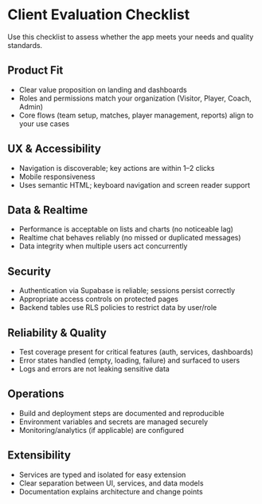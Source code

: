 # Client Evaluation Checklist

Use this checklist to assess whether the app meets your needs and quality standards.

## Product Fit

- Clear value proposition on landing and dashboards
- Roles and permissions match your organization (Visitor, Player, Coach, Admin)
- Core flows (team setup, matches, player management, reports) align to your use cases

## UX & Accessibility

- Navigation is discoverable; key actions are within 1–2 clicks
- Mobile responsiveness
- Uses semantic HTML; keyboard navigation and screen reader support

## Data & Realtime

- Performance is acceptable on lists and charts (no noticeable lag)
- Realtime chat behaves reliably (no missed or duplicated messages)
- Data integrity when multiple users act concurrently

## Security

- Authentication via Supabase is reliable; sessions persist correctly
- Appropriate access controls on protected pages
- Backend tables use RLS policies to restrict data by user/role

## Reliability & Quality

- Test coverage present for critical features (auth, services, dashboards)
- Error states handled (empty, loading, failure) and surfaced to users
- Logs and errors are not leaking sensitive data

## Operations

- Build and deployment steps are documented and reproducible
- Environment variables and secrets are managed securely
- Monitoring/analytics (if applicable) are configured

## Extensibility

- Services are typed and isolated for easy extension
- Clear separation between UI, services, and data models
- Documentation explains architecture and change points


